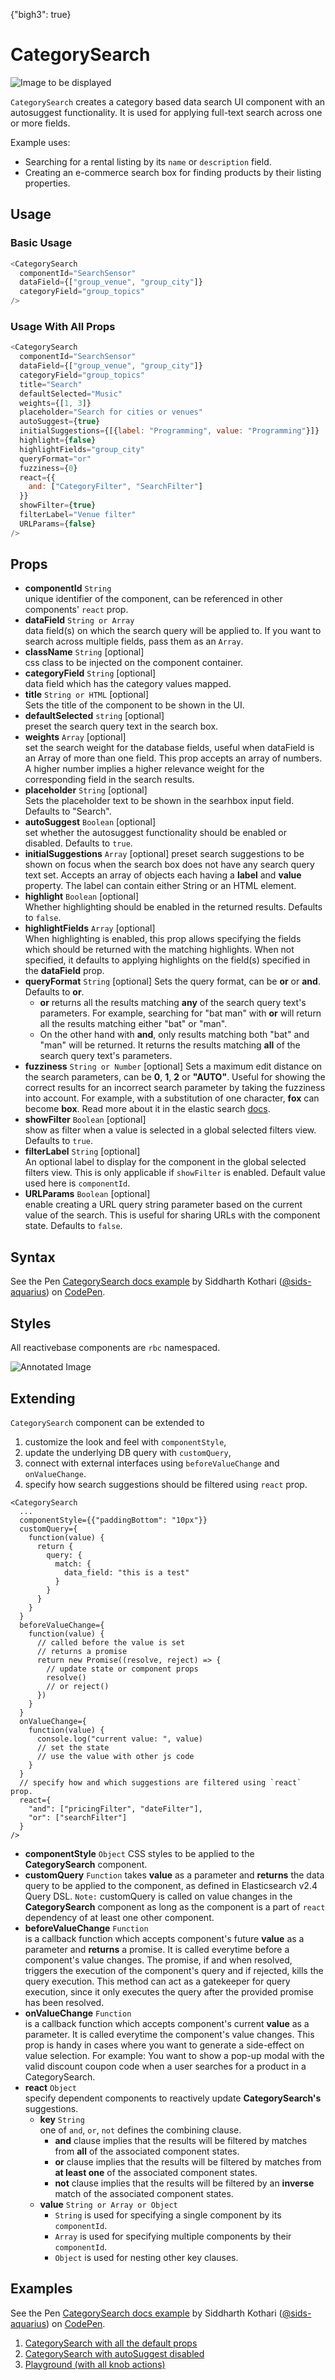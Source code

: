 {"bigh3": true}

# CategorySearch

![Image to be displayed](https://i.imgur.com/wRErIC9.png)

`CategorySearch` creates a category based data search UI component with an autosuggest functionality. It is used for applying full-text search across one or more fields.

Example uses:
* Searching for a rental listing by its `name` or `description` field.
* Creating an e-commerce search box for finding products by their listing properties.

## Usage

### Basic Usage

```js
<CategorySearch
  componentId="SearchSensor"
  dataField={["group_venue", "group_city"]}
  categoryField="group_topics"
/>
```

### Usage With All Props

```js
<CategorySearch
  componentId="SearchSensor"
  dataField={["group_venue", "group_city"]}
  categoryField="group_topics"
  title="Search"
  defaultSelected="Music"
  weights={[1, 3]}
  placeholder="Search for cities or venues"
  autoSuggest={true}
  initialSuggestions={[{label: "Programming", value: "Programming"}]}
  highlight={false}
  highlightFields="group_city"
  queryFormat="or"
  fuzziness={0}
  react={{
    and: ["CategoryFilter", "SearchFilter"]
  }}
  showFilter={true}
  filterLabel="Venue filter"
  URLParams={false}
/>
```

## Props

- **componentId** `String`  
    unique identifier of the component, can be referenced in other components' `react` prop.
- **dataField** `String or Array`  
    data field(s) on which the search query will be applied to. If you want to search across multiple fields, pass them as an `Array`.
- **className** `String` [optional]  
    css class to be injected on the component container.
- **categoryField** `String` [optional]  
    data field which has the category values mapped.
- **title** `String or HTML` [optional]  
    Sets the title of the component to be shown in the UI.
- **defaultSelected** `string` [optional]  
    preset the search query text in the search box.
- **weights** `Array` [optional]  
    set the search weight for the database fields, useful when dataField is an Array of more than one field. This prop accepts an array of numbers. A higher number implies a higher relevance weight for the corresponding field in the search results.
- **placeholder** `String` [optional]  
    Sets the placeholder text to be shown in the searhbox input field. Defaults to "Search".
- **autoSuggest** `Boolean` [optional]  
    set whether the autosuggest functionality should be enabled or disabled. Defaults to `true`.
- **initialSuggestions** `Array` [optional]
    preset search suggestions to be shown on focus when the search box does not have any search query text set. Accepts an array of objects each having a **label** and **value** property. The label can contain either String or an HTML element.
- **highlight** `Boolean` [optional]  
    Whether highlighting should be enabled in the returned results. Defaults to `false`.
- **highlightFields** `Array` [optional]  
    When highlighting is enabled, this prop allows specifying the fields which should be returned with the matching highlights. When not specified, it defaults to applying highlights on the field(s) specified in the **dataField** prop.
- **queryFormat** `String` [optional]
    Sets the query format, can be **or** or **and**. Defaults to **or**.
    * **or** returns all the results matching **any** of the search query text's parameters. For example, searching for "bat man" with **or** will return all the results matching either "bat" or "man".
    * On the other hand with **and**, only results matching both "bat" and "man" will be returned. It returns the results matching **all** of the search query text's parameters.
- **fuzziness** `String or Number` [optional]
    Sets a maximum edit distance on the search parameters, can be **0**, **1**, **2** or **"AUTO"**. Useful for showing the correct results for an incorrect search parameter by taking the fuzziness into account. For example, with a substitution of one character, **fox** can become **box**. Read more about it in the elastic search [docs](https://www.elastic.co/guide/en/elasticsearch/guide/current/fuzziness.html).
- **showFilter** `Boolean` [optional]  
    show as filter when a value is selected in a global selected filters view. Defaults to `true`.
- **filterLabel** `String` [optional]  
    An optional label to display for the component in the global selected filters view. This is only applicable if `showFilter` is enabled. Default value used here is `componentId`.
- **URLParams** `Boolean` [optional]  
    enable creating a URL query string parameter based on the current value of the search. This is useful for sharing URLs with the component state. Defaults to `false`.

## Syntax

<p data-height="265" data-theme-id="light" data-slug-hash="prGMdY" data-default-tab="js" data-user="sids-aquarius" data-embed-version="2" data-pen-title="CategorySearch docs example" class="codepen">See the Pen <a href="https://codepen.io/sids-aquarius/pen/prGMdY/">CategorySearch docs example</a> by Siddharth Kothari (<a href="https://codepen.io/sids-aquarius">@sids-aquarius</a>) on <a href="https://codepen.io">CodePen</a>.</p>
<script async src="https://production-assets.codepen.io/assets/embed/ei.js"></script>

## Styles

All reactivebase components are `rbc` namespaced.

![Annotated Image](https://i.imgur.com/IWHVT1i.png)

## Extending

`CategorySearch` component can be extended to
1. customize the look and feel with `componentStyle`,
2. update the underlying DB query with `customQuery`,
3. connect with external interfaces using `beforeValueChange` and `onValueChange`.
4. specify how search suggestions should be filtered using `react` prop.

```
<CategorySearch
  ...
  componentStyle={{"paddingBottom": "10px"}}
  customQuery={
    function(value) {
      return {
        query: {
          match: {
            data_field: "this is a test"
          }
        }
      }
    }
  }
  beforeValueChange={
    function(value) {
      // called before the value is set
      // returns a promise
      return new Promise((resolve, reject) => {
        // update state or component props
        resolve()
        // or reject()
      })
    }
  }
  onValueChange={
    function(value) {
      console.log("current value: ", value)
      // set the state
      // use the value with other js code
    }
  }
  // specify how and which suggestions are filtered using `react` prop.
  react={
    "and": ["pricingFilter", "dateFilter"],
    "or": ["searchFilter"]
  }
/>
```

- **componentStyle** `Object`
    CSS styles to be applied to the **CategorySearch** component.
- **customQuery** `Function`
    takes **value** as a parameter and **returns** the data query to be applied to the component, as defined in Elasticsearch v2.4 Query DSL.
    `Note:` customQuery is called on value changes in the **CategorySearch** component as long as the component is a part of `react` dependency of at least one other component.
- **beforeValueChange** `Function`  
    is a callback function which accepts component's future **value** as a parameter and **returns** a promise. It is called everytime before a component's value changes. The promise, if and when resolved, triggers the execution of the component's query and if rejected, kills the query execution. This method can act as a gatekeeper for query execution, since it only executes the query after the provided promise has been resolved.
- **onValueChange** `Function`  
    is a callback function which accepts component's current **value** as a parameter. It is called everytime the component's value changes. This prop is handy in cases where you want to generate a side-effect on value selection. For example: You want to show a pop-up modal with the valid discount coupon code when a user searches for a product in a CategorySearch.
- **react** `Object`  
    specify dependent components to reactively update **CategorySearch's** suggestions.
    - **key** `String`  
        one of `and`, `or`, `not` defines the combining clause.
        - **and** clause implies that the results will be filtered by matches from **all** of the associated component states.
        - **or** clause implies that the results will be filtered by matches from **at least one** of the associated component states.
        - **not** clause implies that the results will be filtered by an **inverse** match of the associated component states.
    - **value** `String or Array or Object`  
        - `String` is used for specifying a single component by its `componentId`.
        - `Array` is used for specifying multiple components by their `componentId`.
        - `Object` is used for nesting other key clauses.

## Examples

<p data-height="500" data-theme-id="light" data-slug-hash="prGMdY" data-default-tab="result" data-user="sids-aquarius" data-embed-version="2" data-pen-title="CategorySearch docs example" class="codepen">See the Pen <a href="https://codepen.io/sids-aquarius/pen/prGMdY/">CategorySearch docs example</a> by Siddharth Kothari (<a href="https://codepen.io/sids-aquarius">@sids-aquarius</a>) on <a href="https://codepen.io">CodePen</a>.</p>
<script async src="https://production-assets.codepen.io/assets/embed/ei.js"></script>

1. [CategorySearch with all the default props](../playground/?selectedKind=search%2FCategorySearch&selectedStory=Basic&full=0&down=1&left=1&panelRight=0&downPanel=storybooks%2Fstorybook-addon-knobs)
2. [CategorySearch with autoSuggest disabled](../playground/?knob-autoSuggest=false&selectedKind=search%2FCategorySearch&selectedStory=Without%20autoSuggest&full=0&down=1&left=1&panelRight=0&downPanel=storybooks%2Fstorybook-addon-knobs)
3. [Playground (with all knob actions)](../playground/?knob-title=CategorySearch&knob-weights%5B0%5D=1&knob-weights%5B1%5D=3&knob-filterLabel=Cars%20filter&knob-defaultSelected=&knob-categoryField=brand.raw&knob-queryFormat=or&knob-URLParams%20%28not%20visible%20on%20storybook%29=false&knob-showFilter=true&knob-fuzziness=1&knob-placeholder=Search%20Car&knob-highlight=false&knob-autoSuggest=true&knob-dataField%5B0%5D=name&selectedKind=search%2FCategorySearch&selectedStory=Playground&full=0&down=1&left=1&panelRight=0&downPanel=storybooks%2Fstorybook-addon-knobs)
